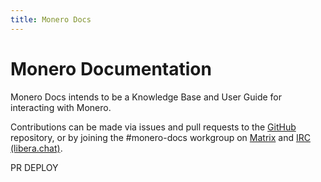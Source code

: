 ```yaml
---
title: Monero Docs
---
```

# Monero Documentation

Monero Docs intends to be a Knowledge Base and User Guide for interacting with Monero.

Contributions can be made via issues and pull requests to the [GitHub](https://github.com/monero-project/monero-docs) repository, or by joining the #monero-docs workgroup on [Matrix](https://matrix.to/#/%23monero-docs:monero.social) and [IRC (libera.chat)](https://libera.chat).

PR DEPLOY
